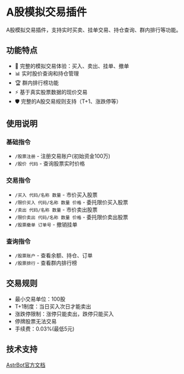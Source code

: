 # A股模拟交易插件

A股模拟交易插件，支持实时买卖、挂单交易、持仓查询、群内排行等功能。

## 功能特点

- 🎯 完整的模拟交易体验：买入、卖出、挂单、撤单
- 📊 实时股价查询和持仓管理  
- 🏆 群内排行榜功能
- ⚡ 基于真实股票数据的现价交易
- 🛡️ 完整的A股交易规则支持（T+1、涨跌停等）

## 使用说明

### 基础指令
- `/股票注册` - 注册交易账户(初始资金100万)
- `/股价 代码` - 查询股票实时价格

### 交易指令  
- `/买入 代码/名称 数量` - 市价买入股票
- `/限价买入 代码/名称 数量 价格` - 委托限价买入股票
- `/卖出 代码/名称 数量` - 市价卖出股票  
- `/限价卖出 代码/名称 数量 价格` - 委托限价卖出股票
- `/股票撤单 订单号` - 撤销挂单

### 查询指令
- `/股票账户` - 查看余额、持仓、订单
- `/股票排行` - 查看群内排行榜

## 交易规则

- 最小交易单位：100股
- T+1制度：当日买入次日才能卖出
- 涨跌停限制：涨停只能卖出，跌停只能买入
- 停牌股票无法交易
- 手续费：0.03%(最低5元)

## 技术支持

[AstrBot官方文档](https://astrbot.app)
